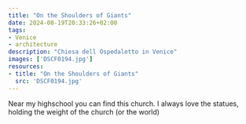 ```yaml
---
title: "On the Shoulders of Giants"
date: 2024-08-19T20:33:26+02:00
tags:
- Venice
- architecture
description: "Chiesa dell Ospedaletto in Venice"
images: ['DSCF0194.jpg']
resources:
- title: "On the Shoulders of Giants"
  src: 'DSCF0194.jpg'
---
```


Near my highschool you can find this church.
I always love the statues, holding the weight of the church (or the world)
